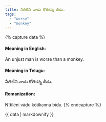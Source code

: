 ```yaml
---
title: నీతిలేని వాడు కోతికన్న బీడు.
tags:
  - "worse"
  - "monkey"
---
```


{% capture data %}
#### Meaning in English:
An unjust man is worse than a monkey.

#### Meaning in Telugu:
నీతిలేని వాడు కోతికన్న బీడు.

#### Romanization:
Nītilēni vāḍu kōtikanna bīḍu.
{% endcapture %}

{{ data | markdownify }}

